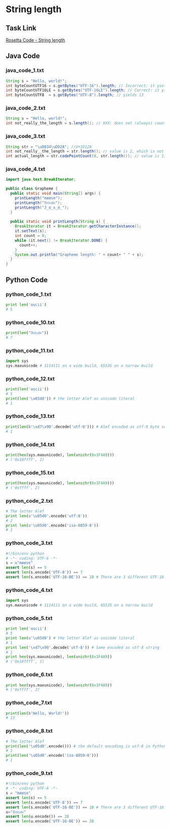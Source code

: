 # String length

## Task Link
[Rosetta Code - String length](https://rosettacode.org/wiki/String_length)

## Java Code
### java_code_1.txt
```java
String s = "Hello, world!"; 
int byteCountUTF16 = s.getBytes("UTF-16").length; // Incorrect: it yields 28 (that is with the BOM)
int byteCountUTF16LE = s.getBytes("UTF-16LE").length; // Correct: it yields 26
int byteCountUTF8  = s.getBytes("UTF-8").length; // yields 13

```

### java_code_2.txt
```java
String s = "Hello, world!";
int not_really_the_length = s.length(); // XXX: does not (always) count Unicode characters (code points)!

```

### java_code_3.txt
```java
String str = "\uD834\uDD2A"; //U+1D12A
int not_really__the_length = str.length(); // value is 2, which is not the length in characters
int actual_length = str.codePointCount(0, str.length()); // value is 1, which is the length in characters

```

### java_code_4.txt
```java
import java.text.BreakIterator;

public class Grapheme {
  public static void main(String[] args) {
    printLength("møøse");
    printLength("𝔘𝔫𝔦𝔠𝔬𝔡𝔢");
    printLength("J̲o̲s̲é̲");
  }
  
  public static void printLength(String s) {
    BreakIterator it = BreakIterator.getCharacterInstance();
    it.setText(s);
    int count = 0;
    while (it.next() != BreakIterator.DONE) {
      count++;
    }
    System.out.println("Grapheme length: " + count+ " " + s);
  }
}

```

## Python Code
### python_code_1.txt
```python
print len('ascii')
# 5

```

### python_code_10.txt
```python
print(len("𝔘𝔫𝔦𝔠𝔬𝔡𝔢")) 
# 7

```

### python_code_11.txt
```python
import sys
sys.maxunicode # 1114111 on a wide build, 65535 on a narrow build

```

### python_code_12.txt
```python
print(len('ascii'))
# 5
print(len('\u05d0')) # the letter Alef as unicode literal
# 1

```

### python_code_13.txt
```python
print(len(b'\xd7\x90'.decode('utf-8'))) # Alef encoded as utf-8 byte sequence
# 1

```

### python_code_14.txt
```python
print(hex(sys.maxunicode), len(unichr(0x1F4A9)))
# ('0x10ffff', 1)

```

### python_code_15.txt
```python
print(hex(sys.maxunicode), len(unichr(0x1F4A9)))
# ('0xffff', 2)

```

### python_code_2.txt
```python
# The letter Alef
print len(u'\u05d0'.encode('utf-8'))
# 2
print len(u'\u05d0'.encode('iso-8859-8'))
# 1

```

### python_code_3.txt
```python
#!/bin/env python
# -*- coding: UTF-8 -*-
s = u"møøse"
assert len(s) == 5
assert len(s.encode('UTF-8')) == 7
assert len(s.encode('UTF-16-BE')) == 10 # There are 3 different UTF-16 encodings: LE and BE are little endian and big endian respectively, the third one (without suffix) adds 2 extra leading bytes: the byte-order mark (BOM).

```

### python_code_4.txt
```python
import sys
sys.maxunicode # 1114111 on a wide build, 65535 on a narrow build

```

### python_code_5.txt
```python
print len('ascii')
# 5
print len(u'\u05d0') # the letter Alef as unicode literal
# 1
print len('\xd7\x90'.decode('utf-8')) # Same encoded as utf-8 string
# 1
print hex(sys.maxunicode), len(unichr(0x1F4A9))
# ('0x10ffff', 1)

```

### python_code_6.txt
```python
print hex(sys.maxunicode), len(unichr(0x1F4A9))
# ('0xffff', 2)

```

### python_code_7.txt
```python
print(len(b'Hello, World!'))
# 13

```

### python_code_8.txt
```python
# The letter Alef
print(len('\u05d0'.encode())) # the default encoding is utf-8 in Python3
# 2
print(len('\u05d0'.encode('iso-8859-8')))
# 1

```

### python_code_9.txt
```python
#!/bin/env python
# -*- coding: UTF-8 -*-
s = "møøse"
assert len(s) == 5
assert len(s.encode('UTF-8')) == 7
assert len(s.encode('UTF-16-BE')) == 10 # There are 3 different UTF-16 encodings: LE and BE are little endian and big endian respectively, the third one (without suffix) adds 2 extra leading bytes: the byte-order mark (BOM).
u="𝔘𝔫𝔦𝔠𝔬𝔡𝔢"
assert len(u.encode()) == 28
assert len(u.encode('UTF-16-BE')) == 28

```

